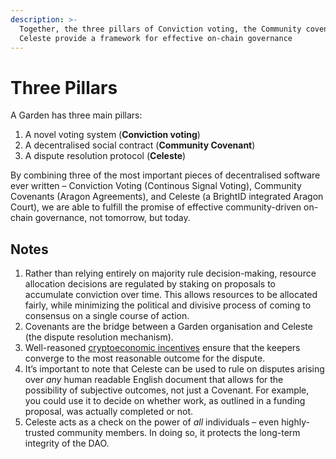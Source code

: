 ```yaml
---
description: >-
  Together, the three pillars of Conviction voting, the Community covenant, and
  Celeste provide a framework for effective on-chain governance
---
```


# Three Pillars

A Garden has three main pillars:

1. A novel voting system \(**Conviction voting**\)
2. A decentralised social contract \(**Community Covenant**\)
3. A dispute resolution protocol \(**Celeste**\)

By combining three of the most important pieces of decentralised software ever written – Conviction Voting \(Continous Signal Voting\), Community Covenants \(Aragon Agreements\), and Celeste \(a BrightID integrated Aragon Court\), we are able to fulfill the promise of effective community-driven on-chain governance, not tomorrow, but today.

## **Notes**

1. Rather than relying entirely on majority rule decision-making, resource allocation decisions are regulated by staking on proposals to accumulate conviction over time. This allows resources to be allocated fairly, while minimizing the political and divisive process of coming to consensus on a single course of action.
2. Covenants are the bridge between a Garden organisation and Celeste \(the dispute resolution mechanism\).
3. Well-reasoned [cryptoeconomic incentives](https://1hive.gitbook.io/celeste/keepers/dispute-lifecycle) ensure that the keepers converge to the most reasonable outcome for the dispute.
4. It’s important to note that Celeste can be used to rule on disputes arising over _any_ human readable English document that allows for the possibility of subjective outcomes, not just a Covenant. For example, you could use it to decide on whether work, as outlined in a funding proposal, was actually completed or not.
5. Celeste acts as a check on the power of _all_ individuals – even highly-trusted community members. In doing so, it protects the long-term integrity of the DAO.

